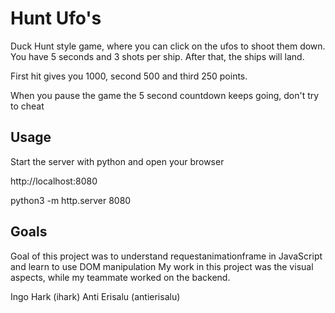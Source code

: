 # Hunt Ufo's

Duck Hunt style game, where you can click on the ufos to shoot them down.
You have 5 seconds and 3 shots per ship. After that, the ships will land.

First hit gives you 1000, second 500 and third 250 points.

When you pause the game the 5 second countdown keeps going, don't try to cheat


## Usage

Start the server with python and open your browser

http://localhost:8080

python3 -m http.server 8080

## Goals

Goal of this project was to understand requestanimationframe in JavaScript and learn to use DOM manipulation
My work in this project was the visual aspects, while my teammate worked on the backend.



Ingo Hark (ihark)
Anti Erisalu (antierisalu)
